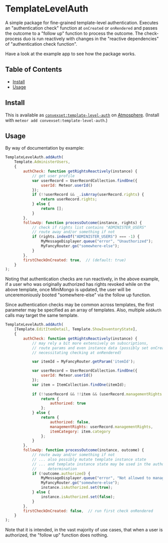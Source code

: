 # TemplateLevelAuth

A simple package for fine-grained template-level authentication. Executes an "authentication check" function at `onCreated` or `onRendered` and passes the outcome to a "follow up" function to process the outcome. The check-process duo is run reactively with changes in the "reactive dependencies" of "authentication check function".

Have a look at the example app to see how the package works.

## Table of Contents

- [Install](#install)
- [Usage](#usage)

## Install

This is available as [`convexset:template-level-auth`](https://atmospherejs.com/convexset/template-level-auth) on [Atmosphere](https://atmospherejs.com/). (Install with `meteor add convexset:template-level-auth`.)

## Usage

By way of documentation by example:

```javascript
TemplateLevelAuth.addAuth(
    Template.AdministerUsers,
    {
        authCheck: function getRightsReactively(instance) {
            // get user profile
            var userRecord = UserRecordCollection.findOne({
                userId: Meteor.userId()
            });
            if (!!userRecord && _.isArray(userRecord.rights) {
                return userRecord.rights;
            } else {
                return [];
            }
        },
        followUp: function processOutcome(instance, rights) {
            // check if rights list contains "ADMINISTER_USERS"
            // route away and/or something if not
            if (rights.indexOf("ADMINISTER_USERS") === -1) {
                MyMessageDisplayer.queue("error", "Unauthorized");
                MyFancyRouter.go("somewhere-else");
            }
        },
        firstCheckOnCreated: true,  // (default: true)
    }
);
```

Noting that authentication checks are run reactively, in the above example, if a user who was originally authorized has rights revoked while on the above template, once MiniMongo is updated, the user will be unceremoniously booted "somewhere-else" via the follow up function.

Since authentication checks may be common across templates, the first parameter may be specified as an array of templates. Also, multiple `addAuth` calls may target the same template.

```javascript
TemplateLevelAuth.addAuth(
    [Template.EditItemDetail, Template.ShowInventoryState],
    {
        authCheck: function getRightsReactively(instance) {
            // may rely a bit more extensively on subscriptions,
            // route params and even instance data (possibly set onCreated,
            // necessitating checking at onRendered)

            var itemId = MyFancyRouter.getParam('itemId');

            var userRecord = UserRecordCollection.findOne({
                userId: Meteor.userId()
            });
            var item = ItemCollection.findOne(itemId);
            
            if (!!userRecord && !!item && (userRecord.managementRights.indexOf(item.category) !== -1)) {
                return {
                    authorized: true
                };
            } else {
                return {
                    authorized: false,
                    managementRights: userRecord.managementRights,
                    itemCategory: item.category
                };
            }
        },
        followUp: function processOutcome(instance, outcome) {
            // route away and/or something if not
            // ... also possibly mutate template instance state
            // ... and template instance state may be used in the authorization
            //     determination
            if (!outcome.authorized) {
                MyMessageDisplayer.queue("error", "Not allowed to manage item.");
                MyFancyRouter.go("somewhere-else");
                instance.isAuthorized.set(true);
            } else {
                instance.isAuthorized.set(false);
            }
        },
        firstCheckOnCreated: false,  // run first check onRendered
    }
);
```

Note that it is intended, in the vast majority of use cases, that when a user is authorized, the "follow up" function does nothing.

